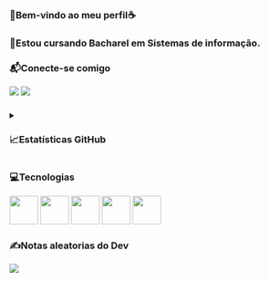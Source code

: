 ###      🐺Bem-vindo ao meu perfil☕
 
 
### 📖Estou cursando Bacharel em Sistemas de informação.


### 📬Conecte-se comigo

<div>
  <a href="https://instagram.com/gabriel_vesal?igshid=OGQ5ZDc2ODk2ZA==" target="_blank"><img src="https://img.shields.io/badge/-Instagram-%23E4405F?style=for-the-badge&logo=instagram&logoColor=white" target="_blank"></a>
  <a href="http://linkedin.com/in/gabrielvesal" target="_blank"><img src="https://img.shields.io/badge/-LinkedIn-%230077B5?style=for-the-badge&logo=linkedin&logoColor=white" target="_blank"></a> 

  ###
<details>
 <summary> <h3>📈Estatísticas GitHub</summary>
    
![](https://github-readme-stats.vercel.app/api?username=GabrielVesal&theme=tokyonight&hide_border=false&include_all_commits=true&count_private=true)<br/>
![](https://github-readme-streak-stats.herokuapp.com/?user=GabrielVesal&theme=tokyonight&hide_border=false)<br/>
</details>


###
### 💻Tecnologias
<div>
    <img height='50em' src="https://cdn.worldvectorlogo.com/logos/python-5.svg">
    <img height='50em' src="https://cdn.worldvectorlogo.com/logos/c-1.svg"svg">
    <img height='50em' src="https://cdn.worldvectorlogo.com/logos/visual-studio-code-1.svg"svg">
    <img height='50em' src="https://cdn.worldvectorlogo.com/logos/github-icon-1.svg"svg">
    <img height='50em' src="https://cdn.worldvectorlogo.com/logos/notion-logo-1.svg"svg">                                                                                    
  </div>
  
 
 
 ###
### ✍️Notas aleatorias do Dev
![](https://quotes-github-readme.vercel.app/api?type=horizontal&theme=vue)
